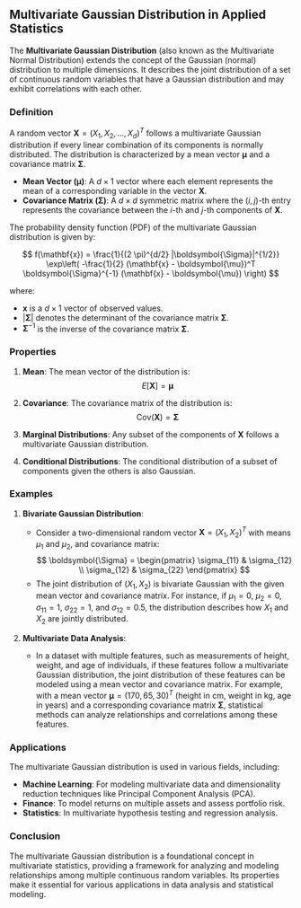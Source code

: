 ## Multivariate Gaussian Distribution in Applied Statistics

The **Multivariate Gaussian Distribution** (also known as the Multivariate Normal Distribution) extends the concept of the Gaussian (normal) distribution to multiple dimensions. It describes the joint distribution of a set of continuous random variables that have a Gaussian distribution and may exhibit correlations with each other.

### Definition

A random vector $\mathbf{X} = (X_1, X_2, \ldots, X_d)^T$ follows a multivariate Gaussian distribution if every linear combination of its components is normally distributed. The distribution is characterized by a mean vector $\boldsymbol{\mu}$ and a covariance matrix $\boldsymbol{\Sigma}$.

- **Mean Vector ($\boldsymbol{\mu}$)**: A $d \times 1$ vector where each element represents the mean of a corresponding variable in the vector $\mathbf{X}$.
- **Covariance Matrix ($\boldsymbol{\Sigma}$)**: A $d \times d$ symmetric matrix where the $(i,j)$-th entry represents the covariance between the $i$-th and $j$-th components of $\mathbf{X}$.

The probability density function (PDF) of the multivariate Gaussian distribution is given by:

$$
f(\mathbf{x}) = \frac{1}{(2 \pi)^{d/2} |\boldsymbol{\Sigma}|^{1/2}} \exp\left( -\frac{1}{2} (\mathbf{x} - \boldsymbol{\mu})^T \boldsymbol{\Sigma}^{-1} (\mathbf{x} - \boldsymbol{\mu}) \right)
$$

where:
- $\mathbf{x}$ is a $d \times 1$ vector of observed values.
- $|\boldsymbol{\Sigma}|$ denotes the determinant of the covariance matrix $\boldsymbol{\Sigma}$.
- $\boldsymbol{\Sigma}^{-1}$ is the inverse of the covariance matrix $\boldsymbol{\Sigma}$.

### Properties

1. **Mean**: The mean vector of the distribution is:
   $$
   E[\mathbf{X}] = \boldsymbol{\mu}
   $$

2. **Covariance**: The covariance matrix of the distribution is:
   $$
   \text{Cov}(\mathbf{X}) = \boldsymbol{\Sigma}
   $$

3. **Marginal Distributions**: Any subset of the components of $\mathbf{X}$ follows a multivariate Gaussian distribution.

4. **Conditional Distributions**: The conditional distribution of a subset of components given the others is also Gaussian.

### Examples

1. **Bivariate Gaussian Distribution**:
   - Consider a two-dimensional random vector $\mathbf{X} = (X_1, X_2)^T$ with means $\mu_1$ and $\mu_2$, and covariance matrix:
     $$
     \boldsymbol{\Sigma} = \begin{pmatrix}
     \sigma_{11} & \sigma_{12} \\
     \sigma_{12} & \sigma_{22}
     \end{pmatrix}
     $$
   - The joint distribution of $(X_1, X_2)$ is bivariate Gaussian with the given mean vector and covariance matrix. For instance, if $\mu_1 = 0$, $\mu_2 = 0$, $\sigma_{11} = 1$, $\sigma_{22} = 1$, and $\sigma_{12} = 0.5$, the distribution describes how $X_1$ and $X_2$ are jointly distributed.

2. **Multivariate Data Analysis**:
   - In a dataset with multiple features, such as measurements of height, weight, and age of individuals, if these features follow a multivariate Gaussian distribution, the joint distribution of these features can be modeled using a mean vector and covariance matrix. For example, with a mean vector $\boldsymbol{\mu} = (170, 65, 30)^T$ (height in cm, weight in kg, age in years) and a corresponding covariance matrix $\boldsymbol{\Sigma}$, statistical methods can analyze relationships and correlations among these features.

### Applications

The multivariate Gaussian distribution is used in various fields, including:
- **Machine Learning**: For modeling multivariate data and dimensionality reduction techniques like Principal Component Analysis (PCA).
- **Finance**: To model returns on multiple assets and assess portfolio risk.
- **Statistics**: In multivariate hypothesis testing and regression analysis.

### Conclusion

The multivariate Gaussian distribution is a foundational concept in multivariate statistics, providing a framework for analyzing and modeling relationships among multiple continuous random variables. Its properties make it essential for various applications in data analysis and statistical modeling.

